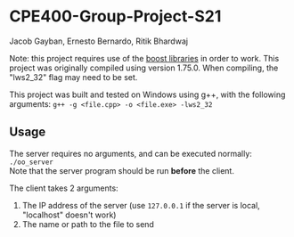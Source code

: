 # CPE400-Group-Project-S21
Jacob Gayban, Ernesto Bernardo, Ritik Bhardwaj

Note: this project requires use of the [boost libraries](https://www.boost.org/users/download/) in order to work. This project was originally compiled using version 1.75.0.
When compiling, the "lws2_32" flag may need to be set.

This project was built and tested on Windows using g++, with the following arguments:
`g++ -g <file.cpp> -o <file.exe> -lws2_32`

## Usage
The server requires no arguments, and can be executed normally: `./oo_server`   
Note that the server program should be run **before** the client.

The client takes 2 arguments:
1. The IP address of the server (use `127.0.0.1` if the server is local, "localhost" doesn't work)
2. The name or path to the file to send
